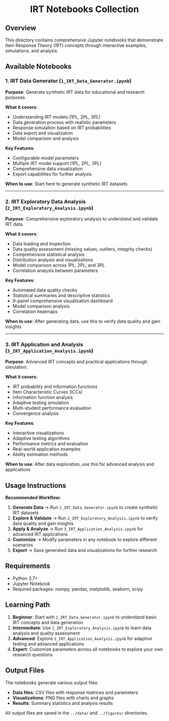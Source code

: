 <div align="center">
<h1>IRT Notebooks Collection</h1>
</div>

## Overview

This directory contains comprehensive Jupyter notebooks that demonstrate Item Response Theory (IRT) concepts through interactive examples, simulations, and analysis.

## Available Notebooks

### 1. IRT Data Generator (`1_IRT_Data_Generator.ipynb`)

**Purpose**: Generate synthetic IRT data for educational and research purposes.

**What it covers**:
- Understanding IRT models (1PL, 2PL, 3PL)
- Data generation process with realistic parameters
- Response simulation based on IRT probabilities
- Data export and visualization
- Model comparison and analysis

**Key Features**:
- Configurable model parameters
- Multiple IRT model support (1PL, 2PL, 3PL)
- Comprehensive data visualization
- Export capabilities for further analysis

**When to use**: Start here to generate synthetic IRT datasets

---

### 2. IRT Exploratory Data Analysis (`2_IRT_Exploratory_Analysis.ipynb`)

**Purpose**: Comprehensive exploratory analysis to understand and validate IRT data.

**What it covers**:
- Data loading and inspection
- Data quality assessment (missing values, outliers, integrity checks)
- Comprehensive statistical analysis
- Distribution analysis and visualizations
- Model comparison across 1PL, 2PL, and 3PL
- Correlation analysis between parameters

**Key Features**:
- Automated data quality checks
- Statistical summaries and descriptive statistics
- 9-panel comprehensive visualization dashboard
- Model comparison analysis
- Correlation heatmaps

**When to use**: After generating data, use this to verify data quality and gain insights

---

### 3. IRT Application and Analysis (`3_IRT_Application_Analysis.ipynb`)

**Purpose**: Advanced IRT concepts and practical applications through simulation.

**What it covers**:
- IRT probability and information functions
- Item Characteristic Curves (ICCs)
- Information function analysis
- Adaptive testing simulation
- Multi-student performance evaluation
- Convergence analysis

**Key Features**:
- Interactive visualizations
- Adaptive testing algorithms
- Performance metrics and evaluation
- Real-world application examples
- Ability estimation methods

**When to use**: After data exploration, use this for advanced analysis and applications

## Usage Instructions

**Recommended Workflow:**

1. **Generate Data** → Run `1_IRT_Data_Generator.ipynb` to create synthetic IRT datasets
2. **Explore & Validate** → Run `2_IRT_Exploratory_Analysis.ipynb` to verify data quality and gain insights  
3. **Apply & Analyze** → Run `3_IRT_Application_Analysis.ipynb` for advanced IRT applications
4. **Customize** → Modify parameters in any notebook to explore different scenarios
5. **Export** → Save generated data and visualizations for further research

## Requirements

- Python 3.7+
- Jupyter Notebook
- Required packages: numpy, pandas, matplotlib, seaborn, scipy

## Learning Path

1. **Beginner**: Start with `1_IRT_Data_Generator.ipynb` to understand basic IRT concepts and data generation
2. **Intermediate**: Use `2_IRT_Exploratory_Analysis.ipynb` to learn data analysis and quality assessment
3. **Advanced**: Explore `3_IRT_Application_Analysis.ipynb` for adaptive testing and advanced applications
4. **Expert**: Customize parameters across all notebooks to explore your own research questions

## Output Files

The notebooks generate various output files:
- **Data files**: CSV files with response matrices and parameters
- **Visualizations**: PNG files with charts and graphs
- **Results**: Summary statistics and analysis results

All output files are saved in the `../data/` and `../figures/` directories.